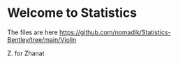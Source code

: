 # Welcome to Statistics

The files are here https://github.com/nomadik/Statistics-Bentley/tree/main/Violin

Z. for Zhanat
